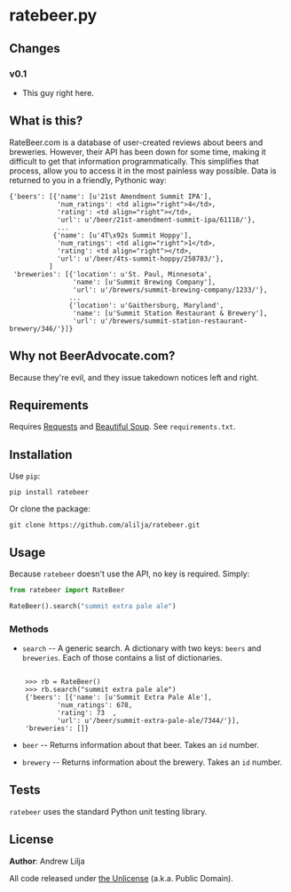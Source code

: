 ratebeer.py
===========

Changes
-------

### v0.1

* This guy right here.


What is this?
-------------

RateBeer.com is a database of user-created reviews about beers and breweries. However, their API has been down for some time, making it difficult to get that information programmatically. This simplifies that process, allow you to access it in the most painless way possible. Data is returned to you in a friendly, Pythonic way:

    {'beers': [{'name': [u'21st Amendment Summit IPA'],
                'num_ratings': <td align="right">4</td>,
                'rating': <td align="right"></td>,
                'url': u'/beer/21st-amendment-summit-ipa/61118/'},
                ...
               {'name': [u'4T\x92s Summit Hoppy'],
                'num_ratings': <td align="right">1</td>,
                'rating': <td align="right"></td>,
                'url': u'/beer/4ts-summit-hoppy/258783/'},
              ]
     'breweries': [{'location': u'St. Paul, Minnesota',
                    'name': [u'Summit Brewing Company'],
                    'url': u'/brewers/summit-brewing-company/1233/'},
                   ...
                   {'location': u'Gaithersburg, Maryland',
                    'name': [u'Summit Station Restaurant & Brewery'],
                    'url': u'/brewers/summit-station-restaurant-brewery/346/'}]}


Why not BeerAdvocate.com?
-------------------------

Because they're evil, and they issue takedown notices left and right.


Requirements
------------

Requires [Requests](http://docs.python-requests.org/en/latest/) and [Beautiful Soup](http://www.crummy.com/software/BeautifulSoup/). See `requirements.txt`.


Installation
------------
Use `pip`:

    pip install ratebeer

Or clone the package:

    git clone https://github.com/alilja/ratebeer.git


Usage
-----
Because `ratebeer` doesn't use the API, no key is required. Simply:

```python
from ratebeer import RateBeer

RateBeer().search("summit extra pale ale")
```
### Methods
* `search` -- A generic search. A dictionary with two keys: `beers` and `breweries`. Each of those contains a list of dictionaries.
<pre><code>
    >>> rb = RateBeer()
    >>> rb.search("summit extra pale ale")
    {'beers': [{'name': [u'Summit Extra Pale Ale'],
            'num_ratings': <td align="right">678</td>,
            'rating': <td align="right">73  </td>,
            'url': u'/beer/summit-extra-pale-ale/7344/'}],
    'breweries': []}
</code></pre>

* `beer` -- Returns information about that beer. Takes an `id` number.

* `brewery` -- Returns information about the brewery. Takes an `id` number.


Tests
-----
`ratebeer` uses the standard Python unit testing library.


License
-------

**Author**: Andrew Lilja

All code released under [the Unlicense](http://unlicense.org/) (a.k.a. Public
Domain).